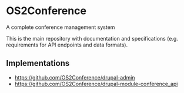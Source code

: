 # OS2Conference

A complete conference management system

This is the main repository with documentation and specifications (e.g. requirements for API endpoints and data formats).

## Implementations

* https://github.com/OS2Conference/drupal-admin
* https://github.com/OS2Conference/drupal-module-conference_api
